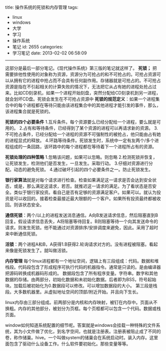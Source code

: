 title: 操作系统的死锁和内存管理
tags:
  - linux
  - windows
  - 大学
  - 学习
  - 操作系统
  - 笔记
id: 2655
categories:
  - 学习笔记
date: 2013-02-02 06:58:09
---

这部分是最后一部分笔记。《现代操作系统》第三版的笔记就这样了。
**死锁；**
把需要排他性使用的对象称为资源，资源分为可抢占的和不可抢占的。可抢占资源可以从拥有它的进程中抢占而不会具有任何副作用。存储器就是可抢占的。不可抢占资源是指在不引起相关的计算失败的情况下，无法把它从占有她的进程处抢占过来。比如CD刻录机，如果一个进程开始刻盘，突然分配给CD刻录机到另一进程，就会划坏CD盘。死锁会发生在不可抢占资源中
**死锁的规范定义**：如果一个进程集合中的每个进程都在等待只能由该进程集合中的其他进程才能引发的事件，那么，该进程集合就是死锁的。

**死锁的四个必要条件**
1.互斥条件。每个资源要么已经分配给一个进程，要么就是可用的。
2.占有和等待条件，已经得到了某个资源的进程可以再请求新的资源。
3.不可抢占条件，已经分配给一个进程的资源不可强制性的被抢占，他只能由占有她的进程显式的释放。
4.环路等待条件。死锁发生时，系统中一定有友两个/多个进程组成的一条回路，该环路中的每个进程都在等待着下一个进程所占有的资源。

**死锁处理的四种策略**
1.忽略该问题，如果可以忽略。则忽略
2.检测死锁并恢复，让死锁发生，检测他们是否发生，一旦发生。采取行动。
3.仔细对资源进行分配。动态的避免死锁。
4.通过破坏引起的四个必要条件之一。防止死锁发生。

**银行家算法**就是对每个请求进行检查。检查如果满足这一请求是否会达到安全状态，或是，那么满足这请求，若否。就推迟这一请求的满足。为了看状态是否安全。类似于银行家投资。看自己是否有足够的资源满足客户。如果可以。就认为投资是可以收回的。接着检查最接近最大限额的一个客户。如果所有投资最终都被收回。则该状态安全。

**通信死锁**：两个/以上的进程发送消息通信。A向B发送请求信息，然后阻塞直到B回复。假设请求信息丢失，A将阻塞等待回复。B则阻塞等待一个向其发送命令的请求。则发生死锁。他不能通过对资源排序/安排调度来避免，因此。采用了超时来中断通信死锁。

**活锁**：两个进程A和B，A获得1.B获得2.轮询请求对方的。没有进程被阻塞。看起来像是死锁发生了。就叫做活锁。

**内存管理**
每个linux进程都有一个地址空间，逻辑上有三段组成：代码。数据和堆栈段。代码段包含了形成程序可执行代码的机器指令。通常是只读的。是由编译器把源码转换成机器码形成的。
数据段包含了所有程序变量。字符串。数字和其他数据的存储。由两部分，初始化数据和未初始化数据。后者即为BSS，符号起始块。加载后被初始化为0.数据段可以修改。可以增加数据段的大小。
第三段是栈段。大多数机器里。从虚拟地址空间的顶部/附近开始。并且向下生长。

linux内存由三部分组成。前两部分是内核和内存映射，被钉在内存中。页面从不换粗。内存的其他部分，被划分为页框。每个页框都可以包含一个代码。数据或栈页面。

window如何知道系统配置的细节呢。答案就是windows会挂载一种特殊的文件系统，其为小文件做了优化，到名字空间，也就是注册表。注册表被阻止成了不同的卷，称作储巢。hive。一个叫做system的储巢会在系统启动时。装入内存。这里面包含了驱动什么设备工作。什么软件要初始化。那些变量等等。